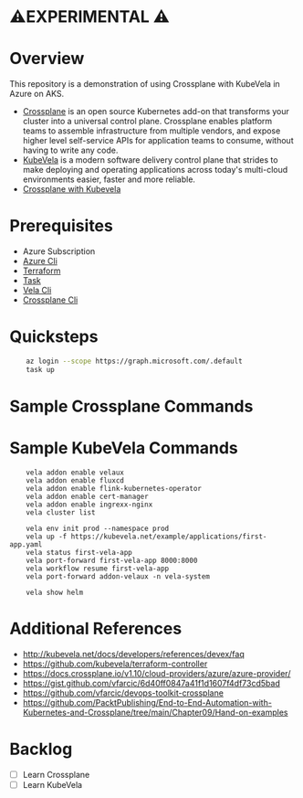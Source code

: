 # ⚠️EXPERIMENTAL ⚠️

# Overview

This repository is a demonstration of using Crossplane with KubeVela in Azure on AKS.

* [Crossplane](https://www.crossplane.io/) is an open source Kubernetes add-on that transforms your cluster into a universal control plane. Crossplane enables platform teams to assemble infrastructure from multiple vendors, and expose higher level self-service APIs for application teams to consume, without having to write any code.
* [KubeVela](https://kubevela.io/docs/) is a modern software delivery control plane that strides to make deploying and operating applications across today's multi-cloud environments easier, faster and more reliable.  
* [Crossplane with Kubevela](https://kubevela.io/docs/platform-engineers/crossplane/)

# Prerequisites 
* Azure Subscription
* [Azure Cli](https://github.com/briandenicola/tooling/blob/main/azure-cli.sh)
* [Terraform](https://github.com/briandenicola/tooling/blob/main/terraform.sh)
* [Task](https://github.com/briandenicola/tooling/blob/main/task.sh)
* [Vela Cli](https://github.com/briandenicola/tooling/blob/main/kubevela.sh)
* [Crossplane Cli](https://github.com/briandenicola/tooling/blob/main/crossplane.sh)

# Quicksteps
```bash
    az login --scope https://graph.microsoft.com/.default
    task up
```

# Sample Crossplane Commands

# Sample KubeVela Commands
```
    vela addon enable velaux
    vela addon enable fluxcd
    vela addon enable flink-kubernetes-operator   
    vela addon enable cert-manager
    vela addon enable ingrexx-nginx
    vela cluster list
    
    vela env init prod --namespace prod
    vela up -f https://kubevela.net/example/applications/first-app.yaml
    vela status first-vela-app
    vela port-forward first-vela-app 8000:8000
    vela workflow resume first-vela-app
    vela port-forward addon-velaux -n vela-system

    vela show helm

```

# Additional References
* http://kubevela.net/docs/developers/references/devex/faq
* https://github.com/kubevela/terraform-controller
* https://docs.crossplane.io/v1.10/cloud-providers/azure/azure-provider/
* https://gist.github.com/vfarcic/6d40ff0847a41f1d1607f4df73cd5bad
* https://github.com/vfarcic/devops-toolkit-crossplane
*  https://github.com/PacktPublishing/End-to-End-Automation-with-Kubernetes-and-Crossplane/tree/main/Chapter09/Hand-on-examples

# Backlog
- [ ] Learn Crossplane
- [ ] Learn KubeVela
